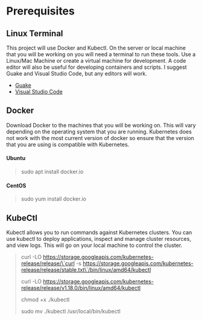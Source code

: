 # **Prerequisites**
## **Linux Terminal**

This project will use Docker and Kubectl. On the server or local machine that you will be working on you will need a terminal to run these tools. Use a Linux/Mac Machine or create a virtual machine for development.  A code editor will also be useful for developing containers and scripts. I suggest Guake and Visual Studio Code, but any editors will work. 

* [Guake](http://guake-project.org/)
* [Visual Studio Code](https://code.visualstudio.com/download)

## **Docker**

Download Docker to the machines that you will be working on. This will vary depending on the operating system that you are running. Kubernetes does not work with the most current version of docker so ensure that the version that you are using is compatible with Kubernetes.

#### Ubuntu
> sudo apt install docker.io  


#### CentOS
> sudo yum install docker.io


## **KubeCtl**

Kubectl allows you to run commands against Kubernetes clusters. You can use kubectl to deploy applications, inspect and manage cluster resources, and view logs. This will go on your local machine to control the cluster.

> curl -LO https://storage.googleapis.com/kubernetes-release/release/\`curl -s https://storage.googleapis.com/kubernetes-release/release/stable.txt\`/bin/linux/amd64/kubectl
>  
> curl -LO https://storage.googleapis.com/kubernetes-release/release/v1.18.0/bin/linux/amd64/kubectl 
>  
>chmod +x ./kubectl 
>  
>sudo mv ./kubectl /usr/local/bin/kubectl



